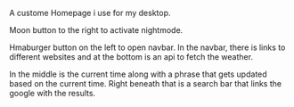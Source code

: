 A custome Homepage i use for my desktop.

Moon button to the right to activate nightmode.

Hmaburger button on the left to open navbar.
In the navbar, there is links to different websites and at the bottom is an api to fetch the weather.

In the middle is the current time along with a phrase that gets updated based on the current time.
Right beneath that is a search bar that links the google with the results.
